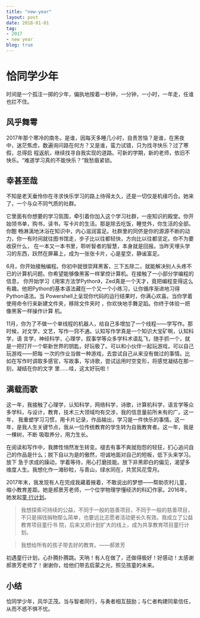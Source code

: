 ```yaml
---
title: "new-year"
layout: post
date: 2018-01-01
tag:
- 2017
- new year
blog: true
---
```


# 恰同学少年

时间是一个孤注一掷的少年，偏执地按着一秒钟，一分钟，一小时，一年走，任谁也拦不住。

## 风乎舞雩

2017年那个寒冷的南冬。是谁，因每天多睡几小时，自责苦恼？是谁，在黑夜中，迷茫焦虑，数遍询问路在何方？又是谁，蛮力试错，只为找寻快乐？过了寒假，总得启
程返航，继续找寻自我实现的道路。可新的学期，新的老师，依旧不快乐。“难道学习真的不能快乐？“我愁眉紧锁。

## 幸甚至哉

不知是老天垂怜你在寻求快乐学习的路上待得太久，还是一切仅是机缘巧合。她来了，一个与众不同气质的社群。

它里面有你想要的学习氛围，牵引着你加入这个学习社群，一座知识的殿堂。你开始领书单，购书，读书，写卡片的生活。那是除去吃饭，睡觉外，你生活的全部。你酣
畅淋漓地沐浴在知识中，内心滋润富足。社群里的同侪是你的源源不断的动力，你一有时间就往图书馆走，步子比以往都轻快，方向比以往都坚定。你不为要收获什么，
在一本又一本书里，聆听智者的智慧，本身就是回报。当昨天埋头学习的东西，跃然在屏幕上，成为一张张卡片，心是星空，静谧富足。

6月，你开始接触编程。你初中就很崇拜黑客，三下五除二，就能解决别人头疼不已的计算机问题。你希望能够像黑客一样掌控计算机。在接触了一小部分学编程的信息，
你开始学习《用笨方法学Python》，Zed真是一个天才，竟把编程变得这么有趣。他把Python的基本语法藏在一个又一个小练习，让你循序渐进地习得Python语法。当
Powershell上呈现你代码的运行结果时，你满心欢喜。当你学着使用命令行来新建文件夹，移除文件夹时 ，你欢快地手舞足蹈。你终于体验一把像黑客一样操作计算
机。

11月，你为了不做一个单线程的机器人，给自己多增加了一个线程——学写作。那时候，对文学，文艺，写作一窍不通。认知写作学真是一个知识大宝矿啊，认知科学，语
言学，神经科学，心理学，叙事学等众多学科术语乱飞，随手抓一个，就是一把打开一个崭新世界的钥匙，好玩极了。可以和小伙伴一起玩游戏，可以自己玩游戏——把每
一次的作业当做一种游戏，去尝试自己从来没有做过的事情。比如在写作时调取多感官，写故事，写诗歌，尝试运用时空变形，将感觉凝结在那一刻，凝结在你的文字
里......哇，这太好玩啦！

## 满载而歌

这一年，我接触了心理学，认知科学，网络科学，诗歌，计算机科学，语言学等众多学科，与设计，教育，技术三大领域均有交涉，我的信息量前所未有的广。这一年，
我重塑学习习惯，用卡片记录，作品输出，学习是一件快乐的事情。这一年，是我人生关键节点，我从一位传统教育的学生转为自我教育者。这一年，我是一棵树，不断
吸取养分，用力生长。

在阅读和写作中，我脾性悄然发生转变。褪去有事不爽就抱怨的轻狂，扪心追问自己的作品是什么；脱下自以为是的傲然，坦诚地面对自己的短板，低下头来学习。放下
急于求成的躁动，学着等待，用心打磨技能。放下非黑即白的偏见，渴望多维度人生。我想化作一滩砂粒，与青山，绿水同在，共赏风花雪月。

2017年末，我发现有人在完成我藏着掖着，不敢说出的梦想——帮助农村儿童，缩小教育差距。她是郝景芳老师，一个位学物理学懂经济的科幻作家。2016年，她发起[童
行计划](http://www.weplanets.com/)。

> 我想探索可持续的公益，不同于一般的慈善项目，不同于一般的慈善项目，不只是捐钱捐物那么简单，也要远比志愿者活动更长久有效。我成立了公益教育项目童行书
院，后来又把计划扩大的线上，成为共享教育项目童行计划。

> 我想给所有的孩子带去好的教育。——郝景芳

初遇童行计划，心扑腾扑腾跳。天呐！有人在做了，还做得极好！好感动！太感谢郝景芳老师了！谢谢你，给他们带去启蒙之光，照见孩童的未来。


## 小结

恰同学少年，风华正茂。当与智者同行，与勇者相互鼓励；与仁者构建同辈信任，从而不惑不惧不忧。

